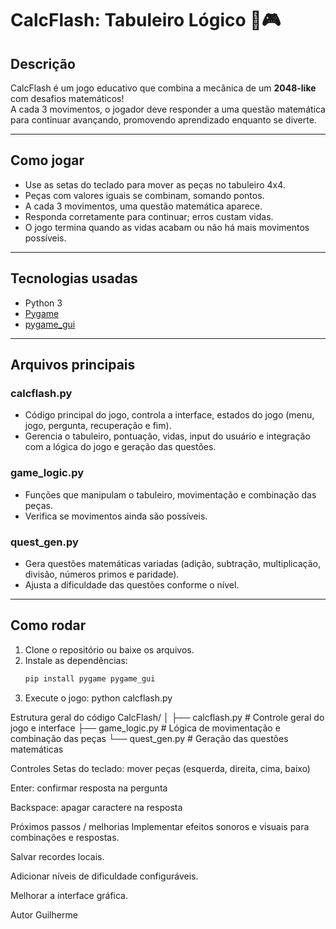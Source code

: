# CalcFlash: Tabuleiro Lógico 🧮🎮

## Descrição
CalcFlash é um jogo educativo que combina a mecânica de um **2048-like** com desafios matemáticos!  
A cada 3 movimentos, o jogador deve responder a uma questão matemática para continuar avançando, promovendo aprendizado enquanto se diverte.

---

## Como jogar
- Use as setas do teclado para mover as peças no tabuleiro 4x4.
- Peças com valores iguais se combinam, somando pontos.
- A cada 3 movimentos, uma questão matemática aparece.
- Responda corretamente para continuar; erros custam vidas.
- O jogo termina quando as vidas acabam ou não há mais movimentos possíveis.

---

## Tecnologias usadas
- Python 3
- [Pygame](https://www.pygame.org/news)
- [pygame_gui](https://pygame-gui.readthedocs.io/en/latest/)

---

## Arquivos principais

### calcflash.py
- Código principal do jogo, controla a interface, estados do jogo (menu, jogo, pergunta, recuperação e fim).
- Gerencia o tabuleiro, pontuação, vidas, input do usuário e integração com a lógica do jogo e geração das questões.

### game_logic.py
- Funções que manipulam o tabuleiro, movimentação e combinação das peças.
- Verifica se movimentos ainda são possíveis.

### quest_gen.py
- Gera questões matemáticas variadas (adição, subtração, multiplicação, divisão, números primos e paridade).
- Ajusta a dificuldade das questões conforme o nível.

---

## Como rodar

1. Clone o repositório ou baixe os arquivos.
2. Instale as dependências:
   ```bash
   pip install pygame pygame_gui
3. Execute o jogo:
python calcflash.py


Estrutura geral do código
CalcFlash/
│
├── calcflash.py         # Controle geral do jogo e interface
├── game_logic.py        # Lógica de movimentação e combinação das peças
└── quest_gen.py         # Geração das questões matemáticas


Controles
Setas do teclado: mover peças (esquerda, direita, cima, baixo)

Enter: confirmar resposta na pergunta

Backspace: apagar caractere na resposta

Próximos passos / melhorias
Implementar efeitos sonoros e visuais para combinações e respostas.

Salvar recordes locais.

Adicionar níveis de dificuldade configuráveis.

Melhorar a interface gráfica.

Autor
Guilherme
